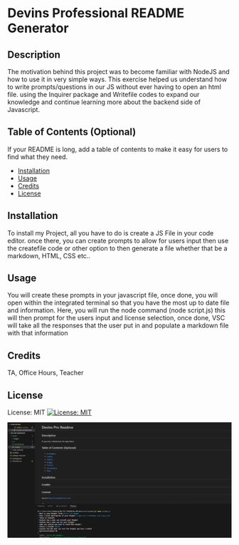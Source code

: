 # Devins Professional README Generator

## Description

The motivation behind this project was to become familiar with NodeJS and how to use it in very simple ways. This exercise helped us understand how to write prompts/questions in our JS without ever having to open an html file. using the Inquirer package and Writefile codes to expand our knowledge and continue learning more about the backend side of Javascript.

## Table of Contents (Optional)

If your README is long, add a table of contents to make it easy for users to find what they need.

- [Installation](#installation)
- [Usage](#usage)
- [Credits](#credits)
- [License](#license)

## Installation

To install my Project, all you have to do is create a JS File in your code editor. once there, you can create prompts to allow for users input then use the createfile code or other option to then generate a file whether that be a markdown, HTML, CSS etc..

## Usage

You will create these prompts in your javascript file, once done, you will open within the integrated terminal so that you have the most up to date file and information. Here, you will run the node command (node script.js) this will then prompt for the users input and license selection, once done, VSC will take all the responses that the user put in and populate a markdown file with that information

## Credits

TA, Office Hours, Teacher

## License

License: MIT
[![License: MIT](https://img.shields.io/badge/License-MIT-yellow.svg)](https://opensource.org/licenses/MIT)



![Alt text](image.png)
